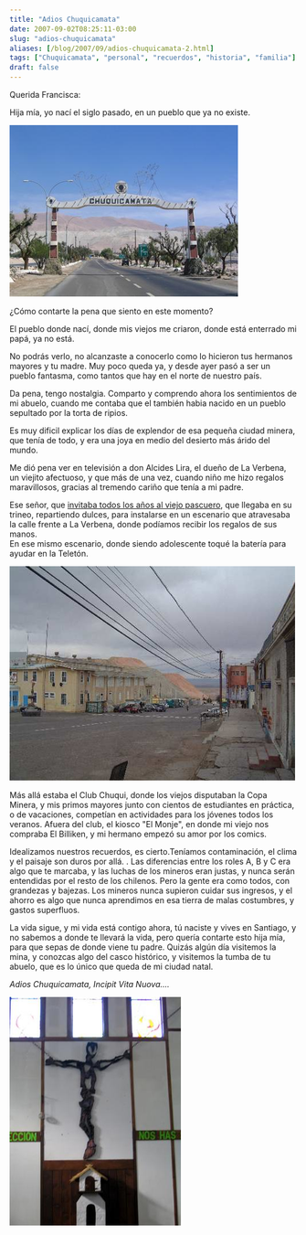 ```yaml
---
title: "Adios Chuquicamata"
date: 2007-09-02T08:25:11-03:00
slug: "adios-chuquicamata"
aliases: [/blog/2007/09/adios-chuquicamata-2.html]
tags: ["Chuquicamata", "personal", "recuerdos", "historia", "familia"]
draft: false
---
```


Querida Francisca:

Hija mía, yo nací el siglo pasado, en un pueblo que ya no existe.

![](chqui1-thumb-400x300.jpg)

¿Cómo contarte la pena que siento en este momento?

El pueblo donde nací, donde mis viejos me criaron, donde está enterrado
mi papá, ya no está.

No podrás verlo, no alcanzaste a conocerlo como lo hicieron tus hermanos
mayores y tu madre. Muy poco queda ya, y desde ayer pasó a ser un pueblo
fantasma, como tantos que hay en el norte de nuestro país.

Da pena, tengo nostalgia. Comparto y comprendo ahora los sentimientos de
mi abuelo, cuando me contaba que el también habia nacido en un pueblo
sepultado por la torta de ripios.

Es muy dificil explicar los días de explendor de esa pequeña ciudad
minera, que tenía de todo, y era una joya en medio del desierto más
árido del mundo.

Me dió pena ver en televisión a don Alcides Lira, el dueño de La
Verbena, un viejito afectuoso, y que más de una vez, cuando niño me hizo
regalos maravillosos, gracias al tremendo cariño que tenía a mi padre.

Ese señor, que [invitaba todos los años al viejo pascuero](http://replay.web.archive.org/20071016191218/http://www.angelfire.com/me3/ebellonorte/navidad/index.album/la-verbena?i=1),
que llegaba en su trineo, repartiendo dulces, para instalarse en un
escenario que atravesaba la calle frente a La Verbena, donde podíamos
recibir los regalos de sus manos.\
En ese mismo escenario, donde siendo adolescente toqué la batería para
ayudar en la Teletón.

![](chuqui2.jpg)

Más allá estaba el Club Chuqui, donde los viejos disputaban la Copa
Minera, y mis primos mayores junto con cientos de estudiantes en
práctica, o de vacaciones, competían en actividades para los jóvenes
todos los veranos. Afuera del club, el kiosco \"El Monje\", en donde mi
viejo nos compraba El Billiken, y mi hermano empezó su amor por los
comics.

Idealizamos nuestros recuerdos, es cierto.Teníamos contaminación, el
clima y el paisaje son duros por allá. . Las diferencias entre los roles
A, B y C era algo que te marcaba, y las luchas de los mineros eran
justas, y nunca serán entendidas por el resto de los chilenos. Pero la
gente era como todos, con grandezas y bajezas. Los mineros nunca
supieron cuidar sus ingresos, y el ahorro es algo que nunca aprendimos
en esa tierra de malas costumbres, y gastos superfluos.

La vida sigue, y mi vida está contigo ahora, tú naciste y vives en
Santiago, y no sabemos a donde te llevará la vida, pero quería contarte
esto hija mía, para que sepas de donde viene tu padre. Quizás algún día
visitemos la mina, y conozcas algo del casco histórico, y visitemos la
tumba de tu abuelo, que es lo único que queda de mi ciudad natal.

*Adios Chuquicamata, Incipit Vita Nuova\....*

![](chuquicristo-thumb-300x400.jpg)
